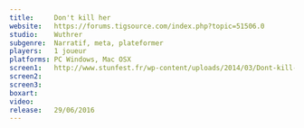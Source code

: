 ```yaml
---
title:     Don't kill her
website:   https://forums.tigsource.com/index.php?topic=51506.0
studio:    Wuthrer
subgenre:  Narratif, meta, plateformer
players:   1 joueur
platforms: PC Windows, Mac OSX
screen1:   http://www.stunfest.fr/wp-content/uploads/2014/03/Dont-kill-her.jpg
screen2:   
screen3:   
boxart:
video:
release:   29/06/2016
---
```

